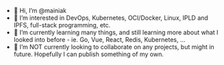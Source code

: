 - 👋 Hi, I’m @mainiak
- 👀 I’m interested in DevOps, Kubernetes, OCI/Docker, Linux, IPLD and IPFS, full-stack programming, etc.
- 🌱 I’m currently learning many things, and still learning more about what I looked into before - ie. Go, Vue, React, Redis, Kubernetes, ...
- 💞️ I’m NOT currently looking to collaborate on any projects, but might in future. Hopefully I can publish something of my own.
<!--
- 📫 How to reach me ...
--->

<!---
mainiak/mainiak is a ✨ special ✨ repository because its `README.md` (this file) appears on your GitHub profile.
You can click the Preview link to take a look at your changes.
--->
